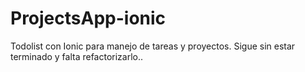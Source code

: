 # ProjectsApp-ionic
Todolist con Ionic para manejo de tareas y proyectos.
Sigue sin estar terminado y falta refactorizarlo..


